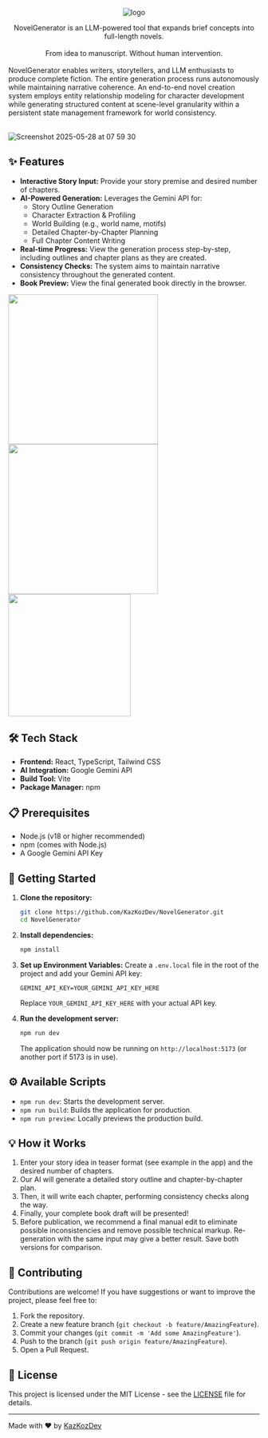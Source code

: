 <div align="center">

![logo](https://github.com/user-attachments/assets/c3f3a380-7958-4186-94c1-7e1472ef22b1)

</div>
<div align="center">
NovelGenerator is an LLM-powered tool that expands brief concepts into full-length novels. <br><br>
From idea to manuscript. Without human intervention.

</div>
<br>
NovelGenerator enables writers, storytellers, and LLM enthusiasts to produce complete fiction. The entire generation process runs autonomously while maintaining narrative coherence. An end-to-end novel creation system employs entity relationship modeling for character development while generating structured content at scene-level granularity within a persistent state management framework for world consistency. 
<br>
<br>

![Screenshot 2025-05-28 at 07 59 30](https://github.com/user-attachments/assets/854e630c-e902-410a-b789-9706189e3abc)


## ✨ Features

*   **Interactive Story Input:** Provide your story premise and desired number of chapters.
*   **AI-Powered Generation:** Leverages the Gemini API for:
    *   Story Outline Generation
    *   Character Extraction & Profiling
    *   World Building (e.g., world name, motifs)
    *   Detailed Chapter-by-Chapter Planning
    *   Full Chapter Content Writing
*   **Real-time Progress:** View the generation process step-by-step, including outlines and chapter plans as they are created.
*   **Consistency Checks:** The system aims to maintain narrative consistency throughout the generated content.
*   **Book Preview:** View the final generated book directly in the browser.

<a href="https://github.com/KazKozDev/NovelGenerator/blob/main/novel.epub"><img src="https://github.com/user-attachments/assets/1178b36b-a228-4a55-a942-57a25d120d2a" width="300"></a> <a href="https://github.com/KazKozDev/NovelGenerator/blob/main/novel.epub"><img src="https://github.com/user-attachments/assets/e8814904-cbc9-476c-981a-a48d252e153a" width="300"></a> <a href="https://github.com/KazKozDev/NovelGenerator/blob/main/novel.epub"><img src="https://github.com/user-attachments/assets/b9012590-59cc-4b79-aff5-fef6daa3079b" width="245"></a>


## 🛠️ Tech Stack

*   **Frontend:** React, TypeScript, Tailwind CSS
*   **AI Integration:** Google Gemini API
*   **Build Tool:** Vite
*   **Package Manager:** npm

## 📋 Prerequisites

*   Node.js (v18 or higher recommended)
*   npm (comes with Node.js)
*   A Google Gemini API Key

## 🚀 Getting Started

1.  **Clone the repository:**
    ```bash
    git clone https://github.com/KazKozDev/NovelGenerator.git 
    cd NovelGenerator
    ```

2.  **Install dependencies:**
    ```bash
    npm install
    ```

3.  **Set up Environment Variables:**
    Create a `.env.local` file in the root of the project and add your Gemini API key:
    ```env
    GEMINI_API_KEY=YOUR_GEMINI_API_KEY_HERE
    ```
    Replace `YOUR_GEMINI_API_KEY_HERE` with your actual API key.

4.  **Run the development server:**
    ```bash
    npm run dev
    ```
    The application should now be running on `http://localhost:5173` (or another port if 5173 is in use).

## ⚙️ Available Scripts

*   `npm run dev`: Starts the development server.
*   `npm run build`: Builds the application for production.
*   `npm run preview`: Locally previews the production build.

## 💡 How it Works

1.  Enter your story idea in teaser format (see example in the app) and the desired number of chapters.
2.  Our AI will generate a detailed story outline and chapter-by-chapter plan.
3.  Then, it will write each chapter, performing consistency checks along the way.
4.  Finally, your complete book draft will be presented!
5.  Before publication, we recommend a final manual edit to eliminate possible inconsistencies and remove possible technical markup. Re-generation with the same input may give a better result. Save both versions for comparison.

## 🤝 Contributing

Contributions are welcome! If you have suggestions or want to improve the project, please feel free to:

1.  Fork the repository.
2.  Create a new feature branch (`git checkout -b feature/AmazingFeature`).
3.  Commit your changes (`git commit -m 'Add some AmazingFeature'`).
4.  Push to the branch (`git push origin feature/AmazingFeature`).
5.  Open a Pull Request.

## 📄 License

This project is licensed under the MIT License - see the [LICENSE](LICENSE) file for details.

---

Made with ❤️ by [KazKozDev](https://github.com/KazKozDev)
